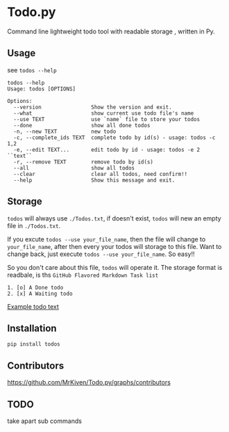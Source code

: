 # Todo.py
Command line lightweight todo tool with readable storage , written in Py.

## Usage
see `todos --help`

    todos --help
    Usage: todos [OPTIONS]

    Options:
      --version                Show the version and exit.
      --what                   show current use todo file's name
      --use TEXT               use `name` file to store your todos
      --done                   show all done todos
      -n, --new TEXT           new todo
      -c, --complete_ids TEXT  complete todo by id(s) - usage: todos -c 1,2
      -e, --edit TEXT...       edit todo by id - usage: todos -e 2 ``text``
      -r, --remove TEXT        remove todo by id(s)
      --all                    show all todos
      --clear                  clear all todos, need confirm!!
      --help                   Show this message and exit.

## Storage
`todos` will always use `./Todos.txt`, if doesn't exist, `todos` will new an
empty file in `./Todos.txt`.

If you excute `todos --use your_file_name`, then the file will change to ``your_file_name``, after then
every your todos will storage to this file.
Want to change back, just execute `todos --use your_file_name`. So easy!!

So you don't care about this file, `todos` will operate it.
The storage format is readbale, is ths `GitHub Flavored Markdown Task list`

    1. [o] A Done todo
    2. [x] A Waiting todo

[Example todo text](./Todos.txt)

## Installation
`pip install todos`

## Contributors
https://github.com/MrKiven/Todo.py/graphs/contributors

## TODO
take apart sub commands
